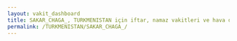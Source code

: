 ```yaml
---
layout: vakit_dashboard
title: SAKAR_CHAGA_, TURKMENISTAN için iftar, namaz vakitleri ve hava durumu - ilçe/eyalet seç
permalink: /TURKMENISTAN/SAKAR_CHAGA_/
---
```


<script type="text/javascript">
  var GLOBAL_COUNTRY = 'TURKMENISTAN';
  var GLOBAL_CITY = 'SAKAR_CHAGA_';
  var GLOBAL_STATE = '';
  var lat = 72;
  var lon = 21;
</script>
